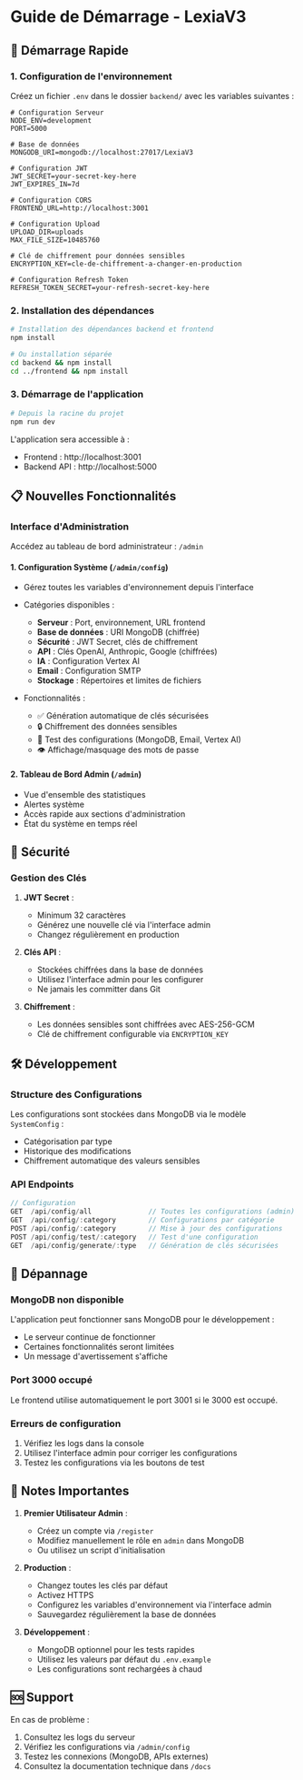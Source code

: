 # Guide de Démarrage - LexiaV3

## 🚀 Démarrage Rapide

### 1. Configuration de l'environnement

Créez un fichier `.env` dans le dossier `backend/` avec les variables suivantes :

```env
# Configuration Serveur
NODE_ENV=development
PORT=5000

# Base de données
MONGODB_URI=mongodb://localhost:27017/LexiaV3

# Configuration JWT
JWT_SECRET=your-secret-key-here
JWT_EXPIRES_IN=7d

# Configuration CORS
FRONTEND_URL=http://localhost:3001

# Configuration Upload
UPLOAD_DIR=uploads
MAX_FILE_SIZE=10485760

# Clé de chiffrement pour données sensibles
ENCRYPTION_KEY=cle-de-chiffrement-a-changer-en-production

# Configuration Refresh Token
REFRESH_TOKEN_SECRET=your-refresh-secret-key-here
```

### 2. Installation des dépendances

```bash
# Installation des dépendances backend et frontend
npm install

# Ou installation séparée
cd backend && npm install
cd ../frontend && npm install
```

### 3. Démarrage de l'application

```bash
# Depuis la racine du projet
npm run dev
```

L'application sera accessible à :
- Frontend : http://localhost:3001
- Backend API : http://localhost:5000

## 📋 Nouvelles Fonctionnalités

### Interface d'Administration

Accédez au tableau de bord administrateur : `/admin`

#### 1. **Configuration Système** (`/admin/config`)
- Gérez toutes les variables d'environnement depuis l'interface
- Catégories disponibles :
  - **Serveur** : Port, environnement, URL frontend
  - **Base de données** : URI MongoDB (chiffrée)
  - **Sécurité** : JWT Secret, clés de chiffrement
  - **API** : Clés OpenAI, Anthropic, Google (chiffrées)
  - **IA** : Configuration Vertex AI
  - **Email** : Configuration SMTP
  - **Stockage** : Répertoires et limites de fichiers

- Fonctionnalités :
  - ✅ Génération automatique de clés sécurisées
  - 🔒 Chiffrement des données sensibles
  - 🧪 Test des configurations (MongoDB, Email, Vertex AI)
  - 👁️ Affichage/masquage des mots de passe

#### 2. **Tableau de Bord Admin** (`/admin`)
- Vue d'ensemble des statistiques
- Alertes système
- Accès rapide aux sections d'administration
- État du système en temps réel

## 🔐 Sécurité

### Gestion des Clés

1. **JWT Secret** : 
   - Minimum 32 caractères
   - Générez une nouvelle clé via l'interface admin
   - Changez régulièrement en production

2. **Clés API** :
   - Stockées chiffrées dans la base de données
   - Utilisez l'interface admin pour les configurer
   - Ne jamais les committer dans Git

3. **Chiffrement** :
   - Les données sensibles sont chiffrées avec AES-256-GCM
   - Clé de chiffrement configurable via `ENCRYPTION_KEY`

## 🛠️ Développement

### Structure des Configurations

Les configurations sont stockées dans MongoDB via le modèle `SystemConfig` :
- Catégorisation par type
- Historique des modifications
- Chiffrement automatique des valeurs sensibles

### API Endpoints

```javascript
// Configuration
GET  /api/config/all              // Toutes les configurations (admin)
GET  /api/config/:category        // Configurations par catégorie
POST /api/config/:category        // Mise à jour des configurations
POST /api/config/test/:category   // Test d'une configuration
GET  /api/config/generate/:type   // Génération de clés sécurisées
```

## 🚨 Dépannage

### MongoDB non disponible
L'application peut fonctionner sans MongoDB pour le développement :
- Le serveur continue de fonctionner
- Certaines fonctionnalités seront limitées
- Un message d'avertissement s'affiche

### Port 3000 occupé
Le frontend utilise automatiquement le port 3001 si le 3000 est occupé.

### Erreurs de configuration
1. Vérifiez les logs dans la console
2. Utilisez l'interface admin pour corriger les configurations
3. Testez les configurations via les boutons de test

## 📝 Notes Importantes

1. **Premier Utilisateur Admin** :
   - Créez un compte via `/register`
   - Modifiez manuellement le rôle en `admin` dans MongoDB
   - Ou utilisez un script d'initialisation

2. **Production** :
   - Changez toutes les clés par défaut
   - Activez HTTPS
   - Configurez les variables d'environnement via l'interface admin
   - Sauvegardez régulièrement la base de données

3. **Développement** :
   - MongoDB optionnel pour les tests rapides
   - Utilisez les valeurs par défaut du `.env.example`
   - Les configurations sont rechargées à chaud

## 🆘 Support

En cas de problème :
1. Consultez les logs du serveur
2. Vérifiez les configurations via `/admin/config`
3. Testez les connexions (MongoDB, APIs externes)
4. Consultez la documentation technique dans `/docs` 